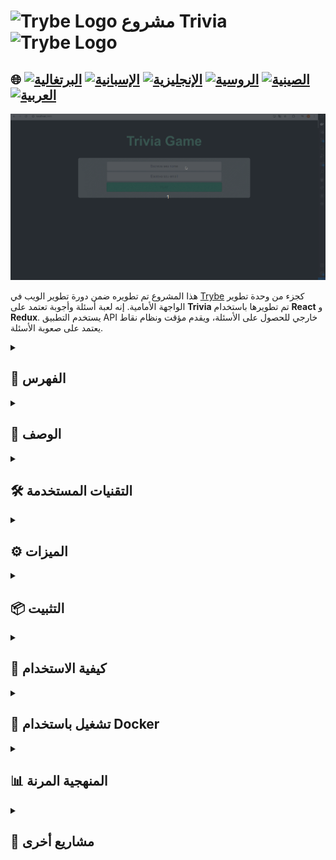# <img src="https://cdn-icons-png.flaticon.com/128/10832/10832132.png" alt="Trybe Logo" width="42" height="30" /> مشروع Trivia <img src="https://cdn-icons-png.flaticon.com/128/10832/10832132.png" alt="Trybe Logo" width="42" height="30" />

## 🌐 [![البرتغالية](https://img.shields.io/badge/Português-green)](https://github.com/SamuelRocha91/trivia_game/blob/main/README.md) [![الإسبانية](https://img.shields.io/badge/Español-yellow)](https://github.com/SamuelRocha91/trivia_game/blob/main/README_es.md) [![الإنجليزية](https://img.shields.io/badge/English-blue)](https://github.com/SamuelRocha91/trivia_game/blob/main/README_en.md) [![الروسية](https://img.shields.io/badge/Русский-lightgrey)](https://github.com/SamuelRocha91/trivia_game/blob/main/README_ru.md) [![الصينية](https://img.shields.io/badge/中文-red)](https://github.com/SamuelRocha91/trivia_game/blob/main/README_ch.md) [![العربية](https://img.shields.io/badge/العربية-orange)](https://github.com/SamuelRocha91/trivia_game/blob/main/README_ar.md)

![معاينة التطبيق](./public/trivia.gif)

هذا المشروع تم تطويره ضمن دورة تطوير الويب في [Trybe](https://www.betrybe.com/) كجزء من وحدة تطوير الواجهة الأمامية. إنه لعبة أسئلة وأجوبة تعتمد على **Trivia** تم تطويرها باستخدام **React** و **Redux**. يستخدم التطبيق API خارجي للحصول على الأسئلة، ويقدم مؤقت ونظام نقاط يعتمد على صعوبة الأسئلة.

<details>
  <summary><h2>📑 الفهرس</h2></summary>

  - [الوصف](#الوصف)
  - [التقنيات المستخدمة](#التقنيات-المستخدمة)
  - [الميزات](#الميزات)
  - [التثبيت](#التثبيت)
  - [كيفية الاستخدام](#كيفية-الاستخدام)
  - [تشغيل باستخدام Docker](#تشغيل-باستخدام-docker)
  - [المنهجية المرنة](#المنهجية-المرنة)

</details>

<details>
  <summary><h2>📝 الوصف</h2></summary>

  الهدف من المشروع هو تقديم تجربة تفاعلية وممتعة للمستخدم من خلال الإجابة على أسئلة بمستويات صعوبة مختلفة. يستخدم التطبيق:

  - **React** لتطوير المكونات والصفحات.
  - **Redux** لإدارة الحالة العامة.
  - **React Router** للتنقل بين صفحات اللعبة، مثل شاشة تسجيل الدخول، اللعبة، لوحة المتصدرين، والتعليقات.

  النظام يتضمن:

  - واجهة لعبة تحتوي على أسئلة عشوائية.
  - مؤقت للإجابة على الأسئلة.
  - نظام نقاط يعتمد على الوقت المتبقي وصعوبة السؤال.
  - تكامل مع API [Open Trivia Database](https://opentdb.com/) .

</details>

<details>
  <summary><h2>🛠️ التقنيات المستخدمة</h2></summary>

  - **JavaScript** (ES6+)
  - **React**
  - **Redux**
  - **React Router**
  - **CSS**
  - **HTML**
  - **Docker** (لإدارة حاويات التطبيق)

</details>

<details>
  <summary><h2>⚙️ الميزات</h2></summary>

  1. **أسئلة عشوائية**: يحصل التطبيق على أسئلة من API خارجي [Open Trivia Database](https://opentdb.com/) ويعرض سؤالاً واحداً في كل مرة.
  2. **نظام المؤقت**: لدى المستخدم 30 ثانية للإجابة على كل سؤال. عند انتهاء الوقت، يتم تعطيل زر الإجابة.
  3. **نظام النقاط**: يتم حساب النقاط بناءً على الوقت المتبقي وصعوبة السؤال.
  4. **نظام التعليقات**: بعد الإجابة على جميع الأسئلة، سيتم توجيه اللاعبين إلى صفحة التعليقات.
  5. **لوحة المتصدرين**: يمكن للاعبين عرض قائمة بأعلى النقاط.
  6. **رمز الوصول**: يحتاج المستخدم إلى رمز في اللعبة يتم إنشاؤه عند بدء اللعبة.

</details>

<details>
  <summary><h2>📦 التثبيت</h2></summary>

  ### المتطلبات

  - **Node.js** (الإصدار 14 أو أحدث)
  - **Docker** (اختياري، إذا كنت ترغب في تشغيل التطبيق في حاوية)

  ### خطوات التثبيت المحلية

  1. استنساخ المستودع:
     ```bash
     git clone https://github.com/SamuelRocha91/trivia.git
     ```
  2. الانتقال إلى دليل المشروع:
     ```bash
     cd trivia
     ```
  3. تثبيت التبعيات:
     ```bash
     npm install
     ```
  4. تشغيل التطبيق:
     ```bash
     npm start
     ```

  سيعمل التطبيق على `http://localhost:3000`.

</details>

<details>
  <summary><h2>🚀 كيفية الاستخدام</h2></summary>

  1. بعد بدء التطبيق، قم بتسجيل الدخول أو إنشاء رمز وصول.
  2. اختر فئة السؤال وابدأ اللعبة.
  3. أجب عن الأسئلة ضمن الوقت المحدد.
  4. بعد انتهاء اللعبة، سيتم توجيهك إلى صفحة التعليقات، حيث يمكنك رؤية نقاطك.
  5. استعرض قائمة أعلى النقاط.

</details>

<details>
  <summary><h2>🐳 تشغيل باستخدام Docker</h2></summary>

  لتشغيل التطبيق باستخدام Docker، قم بتنفيذ الخطوات التالية:

  1. تأكد من تثبيت Docker على جهازك.
  2. في دليل المشروع الجذر، نفذ الأمر التالي لإنشاء صورة Docker:
     ```bash
     docker build -t trivia-game .
     ```
  3. بعد إنشاء الصورة، استخدم الأمر التالي لتشغيل الحاوية:
     ```bash
     docker run -p 3000:3000 trivia-game
     ```

  سيكون التطبيق متاحًا على `http://localhost:3000`.

</details>

<details>
  <summary><h2>📊 المنهجية المرنة</h2></summary>

  خلال تطوير المشروع، استخدمنا منهجية مرنة لضمان تنظيم الفريق وسير العمل بشكل فعال. تشمل الأدوات والممارسات الرئيسية المستخدمة:

  - **Trello**: لإدارة المهام وتتبع التقدم.
  - **Scrum**: من خلال الدورات الأسبوعية والاجتماعات اليومية لمزامنة المهام وتعزيز التواصل بين الفريق.

</details>

<details>
  <summary><h2>🔗 مشاريع أخرى</h2></summary>

  - 🌶️ [تطبيق الوصفات](https://github.com/SamuelRocha91/ProjectRecipesApp/blob/main/README_ar.md)
  - 🐣 [دليل بوكيمون](https://github.com/SamuelRocha91/pokedex/blob/main/README_ar.md)
  - 🏪 [متجر عبر الإنترنت](https://github.com/SamuelRocha91/project-frontend-online-store/blob/main/README_ar.md)
  - 👛 [مدير النفقات](https://github.com/SamuelRocha91/project-trybewallet/blob/main/README_ar.md)

</details>
